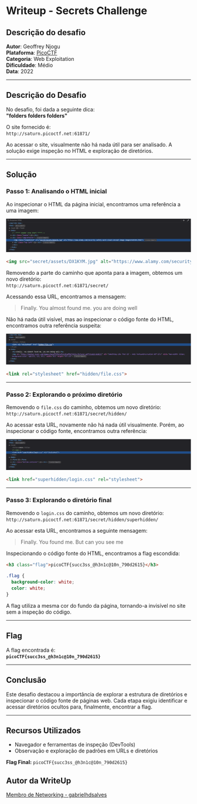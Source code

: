 # Writeup - Secrets Challenge

## Descrição do desafio
**Autor**: Geoffrey Njogu \
**Plataforma**: [PicoCTF](https://play.picoctf.org/practice/challenge/296?category=1&difficulty=2&page=1) \
**Categoria**: Web Exploitation \
**Dificuldade**: Médio \
**Data**: 2022 


---

## Descrição do Desafio

No desafio, foi dada a seguinte dica:  
**"folders folders folders"**

O site fornecido é:  
`http://saturn.picoctf.net:61871/`

Ao acessar o site, visualmente não há nada útil para ser analisado. A solução exige inspeção no HTML e exploração de diretórios.

---

## Solução

### Passo 1: Analisando o HTML inicial

Ao inspecionar o HTML da página inicial, encontramos uma referência a uma imagem:


![Primeira Imagem](assets/img1.png)
```html
<img src="secret/assets/DX1KYM.jpg" alt="https://www.alamy.com/security-safety-word-cloud-concept-image-image67649784.html" class="responsive">
```

Removendo a parte do caminho que aponta para a imagem, obtemos um novo diretório:  
`http://saturn.picoctf.net:61871/secret/`

Acessando essa URL, encontramos a mensagem:

> Finally. You almost found me. you are doing well

Não há nada útil visível, mas ao inspecionar o código fonte do HTML, encontramos outra referência suspeita:

![Segunda Imagem](assets/img2.png)

```html
<link rel="stylesheet" href="hidden/file.css">
```

---

### Passo 2: Explorando o próximo diretório

Removendo o `file.css` do caminho, obtemos um novo diretório:  
`http://saturn.picoctf.net:61871/secret/hidden/`

Ao acessar esta URL, novamente não há nada útil visualmente. Porém, ao inspecionar o código fonte, encontramos outra referência:

![Terceira Imagem](assets/img3.png)

```html
<link href="superhidden/login.css" rel="stylesheet">
```

---

### Passo 3: Explorando o diretório final

Removendo o `login.css` do caminho, obtemos um novo diretório:  
`http://saturn.picoctf.net:61871/secret/hidden/superhidden/`

Ao acessar esta URL, encontramos a seguinte mensagem:

> Finally. You found me. But can you see me

Inspecionando o código fonte do HTML, encontramos a flag escondida:

```html
<h3 class="flag">picoCTF{succ3ss_@h3n1c@10n_790d2615}</h3>
```

```css
.flag {
  background-color: white;
  color: white;
}
```

A flag utiliza a mesma cor do fundo da página, tornando-a invisível no site sem a inspeção do código.

---

## Flag

A flag encontrada é:  
**`picoCTF{succ3ss_@h3n1c@10n_790d2615}`**

---

## Conclusão

Este desafio destacou a importância de explorar a estrutura de diretórios e inspecionar o código fonte de páginas web. Cada etapa exigiu identificar e acessar diretórios ocultos para, finalmente, encontrar a flag.

---

## Recursos Utilizados

- Navegador e ferramentas de inspeção (DevTools)
- Observação e exploração de padrões em URLs e diretórios

**Flag Final:** `picoCTF{succ3ss_@h3n1c@10n_790d2615}`

## Autor da WriteUp
[Membro de Networking - gabrielhdsalves](https://github.com/gabrielhdsalves)